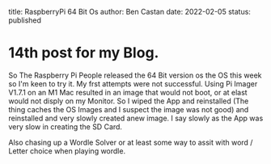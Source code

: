 title: RaspberryPi 64 Bit Os
author: Ben Castan
date: 2022-02-05
status: published

# 14th post for my Blog.
So The Raspberry Pi People released the 64 Bit version os the OS this week so I'm keen to try it. My frst attempts were not successful. Using Pi Imager V1.7.1 on an M1 Mac resulted in an image that would not boot, or at elast would not disply on my Monitor. So I wiped the App and reinstalled (The thing caches the OS Images and I suspect the image was not good) and reinstalled and very slowly created anew image. I say slowly as the App was very slow in creating the SD Card.

Also chasing up a Wordle Solver or at least some way to assit with word / Letter choice when playing wordle.
